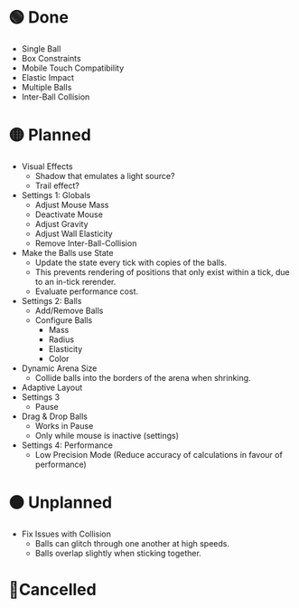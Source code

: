 # 🟢 Done

- Single Ball
- Box Constraints
- Mobile Touch Compatibility
- Elastic Impact
- Multiple Balls
- Inter-Ball Collision

# 🟡 Planned

- Visual Effects
    - Shadow that emulates a light source?
    - Trail effect?
- Settings 1: Globals
    - Adjust Mouse Mass
    - Deactivate Mouse
    - Adjust Gravity
    - Adjust Wall Elasticity
    - Remove Inter-Ball-Collision
- Make the Balls use State
  - Update the state every tick with copies of the balls.
  - This prevents rendering of positions that only exist within a tick, due to an in-tick rerender.
  - Evaluate performance cost.
- Settings 2: Balls
    - Add/Remove Balls
    - Configure Balls
        - Mass
        - Radius
        - Elasticity
        - Color
- Dynamic Arena Size
  - Collide balls into the borders of the arena when shrinking.
- Adaptive Layout
- Settings 3
    - Pause
- Drag & Drop Balls
    - Works in Pause
    - Only while mouse is inactive (settings)
- Settings 4: Performance
    - Low Precision Mode (Reduce accuracy of calculations in favour of performance)

# 🟠 Unplanned

- Fix Issues with Collision
    - Balls can glitch through one another at high speeds.
    - Balls overlap slightly when sticking together.

# 🔴Cancelled